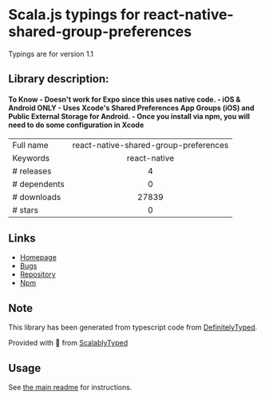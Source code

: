 
# Scala.js typings for react-native-shared-group-preferences

Typings are for version 1.1

## Library description:
#### To Know - Doesn't work for Expo since this uses native code. - iOS & Android ONLY - Uses Xcode's Shared Preferences App Groups (iOS) and Public External Storage for Android. - Once you install via npm, you will need to do some configuration in Xcode

|                    |                 |
| ------------------ | :-------------: |
| Full name          | react-native-shared-group-preferences |
| Keywords           | react-native |
| # releases         | 4 |
| # dependents       | 0 |
| # downloads        | 27839 |
| # stars            | 0 |

## Links
- [Homepage](https://github.com/KjellConnelly/react-native-shared-group-preferences#readme)
- [Bugs](https://github.com/KjellConnelly/react-native-shared-group-preferences/issues)
- [Repository](https://github.com/KjellConnelly/react-native-shared-group-preferences)
- [Npm](https://www.npmjs.com/package/react-native-shared-group-preferences)
    


## Note
This library has been generated from typescript code from [DefinitelyTyped](https://definitelytyped.org).

Provided with :purple_heart: from [ScalablyTyped](https://github.com/oyvindberg/ScalablyTyped)

## Usage
See [the main readme](../../readme.md) for instructions.


